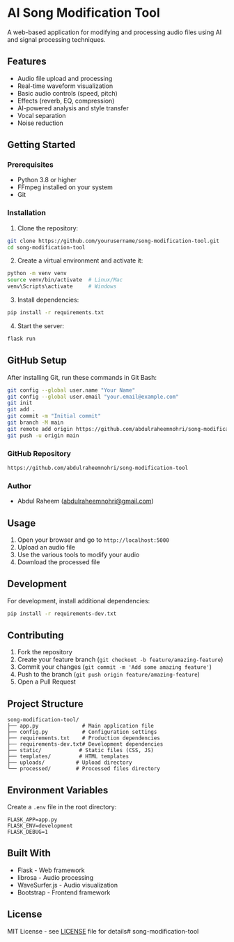 # AI Song Modification Tool

A web-based application for modifying and processing audio files using AI and signal processing techniques.

## Features

- Audio file upload and processing
- Real-time waveform visualization
- Basic audio controls (speed, pitch)
- Effects (reverb, EQ, compression)
- AI-powered analysis and style transfer
- Vocal separation
- Noise reduction

## Getting Started

### Prerequisites
- Python 3.8 or higher
- FFmpeg installed on your system
- Git

### Installation

1. Clone the repository:
```bash
git clone https://github.com/yourusername/song-modification-tool.git
cd song-modification-tool
```

2. Create a virtual environment and activate it:
```bash
python -m venv venv
source venv/bin/activate  # Linux/Mac
venv\Scripts\activate     # Windows
```

3. Install dependencies:
```bash
pip install -r requirements.txt
```

4. Start the server:
```bash
flask run
```

## GitHub Setup

After installing Git, run these commands in Git Bash:

```bash
git config --global user.name "Your Name"
git config --global user.email "your.email@example.com"
git init
git add .
git commit -m "Initial commit"
git branch -M main
git remote add origin https://github.com/abdulraheemnohri/song-modification-tool.git
git push -u origin main
```

### GitHub Repository
```bash
https://github.com/abdulraheemnohri/song-modification-tool
```

### Author
- Abdul Raheem (abdulraheemnohri@gmail.com)

## Usage

1. Open your browser and go to `http://localhost:5000`
2. Upload an audio file
3. Use the various tools to modify your audio
4. Download the processed file

## Development

For development, install additional dependencies:
```bash
pip install -r requirements-dev.txt
```

## Contributing

1. Fork the repository
2. Create your feature branch (`git checkout -b feature/amazing-feature`)
3. Commit your changes (`git commit -m 'Add some amazing feature'`)
4. Push to the branch (`git push origin feature/amazing-feature`)
5. Open a Pull Request

## Project Structure
```
song-modification-tool/
├── app.py              # Main application file
├── config.py           # Configuration settings
├── requirements.txt    # Production dependencies
├── requirements-dev.txt# Development dependencies
├── static/            # Static files (CSS, JS)
├── templates/         # HTML templates
├── uploads/          # Upload directory
└── processed/        # Processed files directory
```

## Environment Variables
Create a `.env` file in the root directory:
```env
FLASK_APP=app.py
FLASK_ENV=development
FLASK_DEBUG=1
```

## Built With
- Flask - Web framework
- librosa - Audio processing
- WaveSurfer.js - Audio visualization
- Bootstrap - Frontend framework

## License
MIT License - see [LICENSE](LICENSE) file for details#   s o n g - m o d i f i c a t i o n - t o o l 
 
 